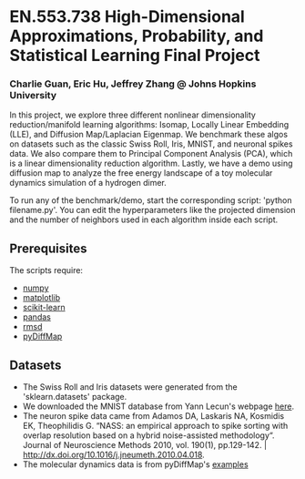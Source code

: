 # EN.553.738 High-Dimensional Approximations, Probability, and Statistical Learning Final Project

### Charlie Guan, Eric Hu, Jeffrey Zhang @ Johns Hopkins University

In this project, we explore three different nonlinear dimensionality reduction/manifold learning algorithms: Isomap, Locally Linear Embedding (LLE), and Diffusion Map/Laplacian Eigenmap. We benchmark these algos on datasets such as the classic Swiss Roll, Iris, MNIST, and neuronal spikes data. We also compare them to Principal Component Analysis (PCA), which is a linear dimensionality reduction algorithm. Lastly, we have a demo using diffusion map to analyze the free energy landscape of a toy molecular dynamics simulation of a hydrogen dimer. 

To run any of the benchmark/demo, start the corresponding script: 'python filename.py'. You can edit the hyperparameters like the projected dimension and the number of neighbors used in each algorithm inside each script. 

## Prerequisites

The scripts require:

- [numpy](https://numpy.org/)
- [matplotlib](https://matplotlib.org/)
- [scikit-learn](https://scikit-learn.org/stable/)
- [pandas](https://pandas.pydata.org/)
- [rmsd](https://www.cs.cmu.edu/~aarti/Class/10701/slides/Lecture21_1.pdf)
- [pyDiffMap](https://github.com/DiffusionMapsAcademics/pyDiffMap)

## Datasets

- The Swiss Roll and Iris datasets were generated from the 'sklearn.datasets' package. 
- We downloaded the MNIST database from Yann Lecun's webpage [here](http://yann.lecun.com/exdb/mnist/). 
- The neuron spike data came from Adamos DA, Laskaris NA, Kosmidis EK, Theophilidis G. “NASS: an empirical approach to spike sorting with overlap resolution based on a hybrid noise-assisted methodology“. Journal of Neuroscience Methods 2010, vol. 190(1), pp.129-142. |  http://dx.doi.org/10.1016/j.jneumeth.2010.04.018. 
- The molecular dynamics data is from pyDiffMap's [examples](https://github.com/DiffusionMapsAcademics/pyDiffMap/tree/master/examples/Data)

